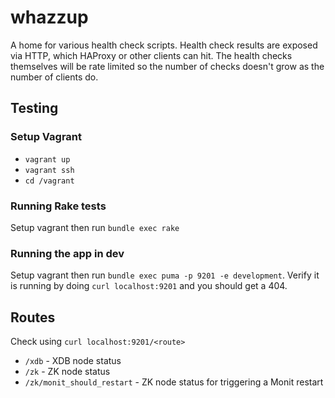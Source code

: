 # whazzup

A home for various health check scripts. Health check results are exposed via HTTP, which HAProxy or other clients can hit. The health checks themselves will be rate limited so the number of checks doesn't grow as the number of clients do.

## Testing

### Setup Vagrant

- `vagrant up`
- `vagrant ssh`
- `cd /vagrant`

### Running Rake tests

Setup vagrant then run `bundle exec rake`

### Running the app in dev

Setup vagrant then run `bundle exec puma -p 9201 -e development`.  Verify it is running by doing `curl localhost:9201` and you should get a 404.

## Routes ##

Check using `curl localhost:9201/<route>`

- `/xdb` - XDB node status
- `/zk` - ZK node status
- `/zk/monit_should_restart` - ZK node status for triggering a Monit restart
